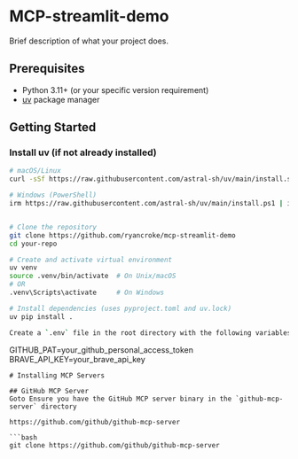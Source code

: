 # MCP-streamlit-demo

Brief description of what your project does.

## Prerequisites

- Python 3.11+ (or your specific version requirement)
- [uv](https://github.com/astral-sh/uv) package manager

## Getting Started

### Install uv (if not already installed)

```bash
# macOS/Linux
curl -sSf https://raw.githubusercontent.com/astral-sh/uv/main/install.sh | bash

# Windows (PowerShell)
irm https://raw.githubusercontent.com/astral-sh/uv/main/install.ps1 | iex


# Clone the repository
git clone https://github.com/ryancroke/mcp-streamlit-demo
cd your-repo

# Create and activate virtual environment
uv venv
source .venv/bin/activate  # On Unix/macOS
# OR
.venv\Scripts\activate     # On Windows

# Install dependencies (uses pyproject.toml and uv.lock)
uv pip install .

Create a `.env` file in the root directory with the following variables:
   ```
   GITHUB_PAT=your_github_personal_access_token
   BRAVE_API_KEY=your_brave_api_key
   ```
# Installing MCP Servers

## GitHub MCP Server
Goto Ensure you have the GitHub MCP server binary in the `github-mcp-server` directory

https://github.com/github/github-mcp-server

```bash
git clone https://github.com/github/github-mcp-server
```


